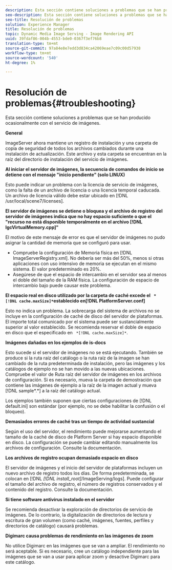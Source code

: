 ```yaml
---
description: Esta sección contiene soluciones a problemas que se han producido ocasionalmente con el servicio de imágenes.
seo-description: Esta sección contiene soluciones a problemas que se han producido ocasionalmente con el servicio de imágenes.
seo-title: Resolución de problemas
solution: Experience Manager
title: Resolución de problemas
topic: Dynamic Media Image Serving - Image Rendering API
uuid: 39fdaf86-004b-4553-bde0-0367f3ef76b8
translation-type: tm+mt
source-git-commit: 97a84e8e7edd3d834ca42069eae7c09c00d57938
workflow-type: tm+mt
source-wordcount: '540'
ht-degree: 1%

---
```



# Resolución de problemas{#troubleshooting}

Esta sección contiene soluciones a problemas que se han producido ocasionalmente con el servicio de imágenes.

**General**

ImageServer ahora mantiene un registro de instalación y una carpeta de copia de seguridad de todos los archivos cambiados durante una instalación de actualización. Este archivo y esta carpeta se encuentran en la raíz del directorio de instalación del servicio de imágenes.

**Al iniciar el servidor de imágenes, la secuencia de comandos de inicio se detiene con el mensaje &quot;inicio pendiente&quot; (solo LINUX)**

Esto puede indicar un problema con la licencia de servicio de imágenes, como la falta de un archivo de licencia o una licencia temporal caducada. Un archivo de licencia válido debe estar ubicado en [!DNL /usr/local/scene7/licenses].

**El servidor de imágenes se detiene o bloquea y el archivo de registro del servidor de imágenes indica que no hay espacio suficiente o que el &quot;recurso no está disponible temporalmente en el archivo  [!DNL IgcVirtualMemory.cpp]&quot;**

El motivo de este mensaje de error es que el servidor de imágenes no pudo asignar la cantidad de memoria que se configuró para usar.

* Compruebe la configuración de Memoria física en [!DNL ImageServerRegistry.xml]. No debería ser más del 50%, menos si otras aplicaciones con uso intensivo de memoria se ejecutan en el mismo sistema. El valor predeterminado es 20%.
* Asegúrese de que el espacio de intercambio en el servidor sea al menos el doble del tamaño de la RAM física. La configuración de espacio de intercambio bajo puede causar este problema.

**El espacio real en disco utilizado por la carpeta de caché excede el  ` *[!DNL cache.maxSize]*`establecido en[!DNL PlatformServer.conf]**

Esto no indica un problema. La sobrecarga del sistema de archivos no se incluye en la configuración de caché de disco del servidor de plataformas. El importe total comunicado por el sistema puede ser sustancialmente superior al valor establecido. Se recomienda reservar el doble de espacio en disco que el especificado en ` *[!DNL cache.maxSize]*`.

**Imágenes dañadas en los ejemplos de is-docs**

Esto sucede si el servidor de imágenes no se está ejecutando. También se produce si la ruta raíz del catálogo o la ruta raíz de la imagen se han cambiado de la ruta predeterminada de instalación, pero las imágenes y los catálogos de ejemplo no se han movido a las nuevas ubicaciones. Compruebe el valor de Ruta raíz del servidor de imágenes en los archivos de configuración. Si es necesario, mueva la carpeta de demostración que contiene las imágenes de ejemplo a la raíz de la imagen actual y mueva [!DNL sample*.*] a la raíz del catálogo actual.

Los ejemplos también suponen que ciertas configuraciones de [!DNL default.ini] son estándar (por ejemplo, no se debe habilitar la confusión o el bloqueo).

**Demasiados errores de caché tras un tiempo de actividad sustancial**

Según el uso del servidor, el rendimiento puede mejorarse aumentando el tamaño de la caché de disco de Platform Server si hay espacio disponible en disco. La configuración se puede cambiar editando manualmente los archivos de configuración. Consulte la documentación.

**Los archivos de registro ocupan demasiado espacio en disco**

El servidor de imágenes y el inicio del servidor de plataformas incluyen un nuevo archivo de registro todos los días. De forma predeterminada, se colocan en [!DNL *[!DNL install_root]*/ImageServing/logs]. Puede configurar el tamaño del archivo de registro, el número de registros conservados y el contenido del registro. Consulte la documentación.

**Si tiene software antivirus instalado en el servidor**

Se recomienda desactivar la exploración de directorios de servicio de imágenes. De lo contrario, la digitalización de directorios de lectura y escritura de gran volumen (como caché, imágenes, fuentes, perfiles y directorios de catálogo) causará problemas.

**Digimarc causa problemas de rendimiento en las imágenes de zoom**

No utilice Digimarc en las imágenes que se van a ampliar. El rendimiento no será aceptable. Si es necesario, cree un catálogo independiente para las imágenes que se van a usar para aplicar zoom y desactive Digimarc para este catálogo.
